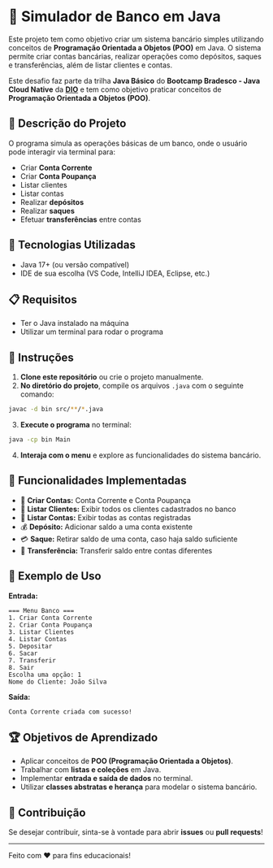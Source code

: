 # 🏦 Simulador de Banco em Java

Este projeto tem como objetivo criar um sistema bancário simples utilizando conceitos de **Programação Orientada a Objetos (POO)** em Java. O sistema permite criar contas bancárias, realizar operações como depósitos, saques e transferências, além de listar clientes e contas.

Este desafio faz parte da trilha **Java Básico** do **Bootcamp Bradesco - Java Cloud Native** da **[DIO](https://www.dio.me)** e tem como objetivo praticar conceitos de **Programação Orientada a Objetos (POO)**.
## 📌 Descrição do Projeto

O programa simula as operações básicas de um banco, onde o usuário pode interagir via terminal para:
- Criar **Conta Corrente**
- Criar **Conta Poupança**
- Listar clientes
- Listar contas
- Realizar **depósitos**
- Realizar **saques**
- Efetuar **transferências** entre contas

## 🚀 Tecnologias Utilizadas

- Java 17+ (ou versão compatível)
- IDE de sua escolha (VS Code, IntelliJ IDEA, Eclipse, etc.)

## 📋 Requisitos

- Ter o Java instalado na máquina
- Utilizar um terminal para rodar o programa

## 📜 Instruções

1. **Clone este repositório** ou crie o projeto manualmente.
2. **No diretório do projeto**, compile os arquivos `.java` com o seguinte comando:

```sh
javac -d bin src/**/*.java
```

3. **Execute o programa** no terminal:

```sh
java -cp bin Main
```

4. **Interaja com o menu** e explore as funcionalidades do sistema bancário.

## 🎯 Funcionalidades Implementadas

- 📄 **Criar Contas:** Conta Corrente e Conta Poupança
- 👤 **Listar Clientes:** Exibir todos os clientes cadastrados no banco
- 🏦 **Listar Contas:** Exibir todas as contas registradas
- 💰 **Depósito:** Adicionar saldo a uma conta existente
- 💳 **Saque:** Retirar saldo de uma conta, caso haja saldo suficiente
- 🔄 **Transferência:** Transferir saldo entre contas diferentes

## 📌 Exemplo de Uso

**Entrada:**
```
=== Menu Banco ===
1. Criar Conta Corrente
2. Criar Conta Poupança
3. Listar Clientes
4. Listar Contas
5. Depositar
6. Sacar
7. Transferir
8. Sair
Escolha uma opção: 1
Nome do Cliente: João Silva
```

**Saída:**
```
Conta Corrente criada com sucesso!
```

## 🏆 Objetivos de Aprendizado

- Aplicar conceitos de **POO (Programação Orientada a Objetos)**.
- Trabalhar com **listas e coleções** em Java.
- Implementar **entrada e saída de dados** no terminal.
- Utilizar **classes abstratas e herança** para modelar o sistema bancário.

## 🤝 Contribuição

Se desejar contribuir, sinta-se à vontade para abrir **issues** ou **pull requests**!

---

Feito com ❤️ para fins educacionais!


